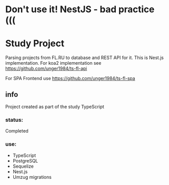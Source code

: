 # Don't use it! NestJS - bad practice (((

# Study Project
Parsing projects from FL.RU to database and REST API for it.
This is Nest.js implementation. For koa2 implementation see https://github.com/unger1984/ts-fl-api

For SPA Frontend use https://github.com/unger1984/ts-fl-spa

## info
Project created as part of the study TypeScript

### status:
Completed

### use:
* TypeScript
* PostgreSQL
* Sequelize
* Nest.js
* Umzug migrations
